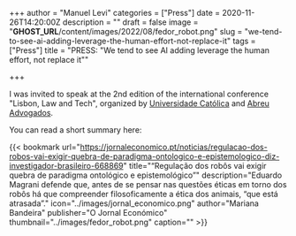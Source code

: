 +++
author = "Manuel Levi"
categories = ["Press"]
date = 2020-11-26T14:20:00Z
description = ""
draft = false
image = "__GHOST_URL__/content/images/2022/08/fedor_robot.png"
slug = "we-tend-to-see-ai-adding-leverage-the-human-effort-not-replace-it"
tags = ["Press"]
title = "PRESS: \"We tend to see AI adding leverage the human effort, not replace it\""

+++


I was invited to speak at the 2nd edition of the international conference "Lisbon, Law and Tech", organized by [Universidade Católica](https://catolicalaw.fd.lisboa.ucp.pt/events/2nd-edition-lisbon-law-tech-1436) and [Abreu Advogados](https://abreuadvogados.com/en/knowledge/events/abreu-en/lisbon-law-and-tech-2nd-edition/).

You can read a short summary here:

{{< bookmark url="https://jornaleconomico.pt/noticias/regulacao-dos-robos-vai-exigir-quebra-de-paradigma-ontologico-e-epistemologico-diz-investigador-brasileiro-668869" title="“Regulação dos robôs vai exigir quebra de paradigma ontológico e epistemológico”" description="Eduardo Magrani defende que, antes de se pensar nas questões éticas em torno dos robôs há que compreender filosoficamente a ética dos animais, “que está atrasada”." icon="../images/jornal_economico.png" author="Mariana Bandeira" publisher="O Jornal Económico" thumbnail="../images/fedor_robot.png" caption="" >}}




